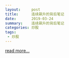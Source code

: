 ```yaml
---
layout:     post
title:      连续飙升的背后笔记
date:       2019-03-24
summary:    连续飙升的背后笔记
categories: 炒股
tags:
 - 炒股
---
```


<a target="_blank" href="https://github.com/3xp10it/books/blob/master/%E8%BF%9E%E7%BB%AD%E9%A3%99%E5%8D%87%E7%9A%84%E8%83%8C%E5%90%8E%20%E7%82%92%E8%82%A1%E5%AE%9E%E6%88%98%E6%8C%87%E5%8D%97.pdf">read more...</a>
